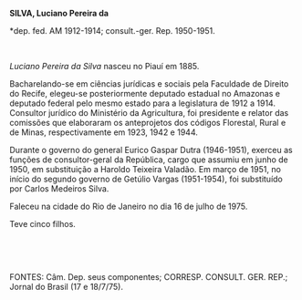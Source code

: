 **SILVA, Luciano Pereira da**

\*dep. fed. AM 1912-1914; consult.-ger. Rep. 1950-1951.

 

*Luciano Pereira da Silva* nasceu no Piauí em 1885.

Bacharelando-se em ciências jurídicas e sociais pela Faculdade de
Direito do Recife, elegeu-se posteriormente deputado estadual no
Amazonas e deputado federal pelo mesmo estado para a legislatura de 1912
a 1914. Consultor jurídico do Ministério da Agricultura, foi presidente
e relator das comissões que elaboraram os anteprojetos dos códigos
Florestal, Rural e de Minas, respectivamente em 1923, 1942 e 1944.

Durante o governo do general Eurico Gaspar Dutra (1946-1951), exerceu as
funções de consultor-geral da República, cargo que assumiu em junho de
1950, em substituição a Haroldo Teixeira Valadão. Em março de 1951, no
início do segundo governo de Getúlio Vargas (1951-1954), foi substituído
por Carlos Medeiros Silva.

Faleceu na cidade do Rio de Janeiro no dia 16 de julho de 1975.

Teve cinco filhos.

 

 

FONTES: Câm. Dep. seus componentes; CORRESP. CONSULT. GER. REP.; Jornal
do Brasil (17 e 18/7/75).

 
